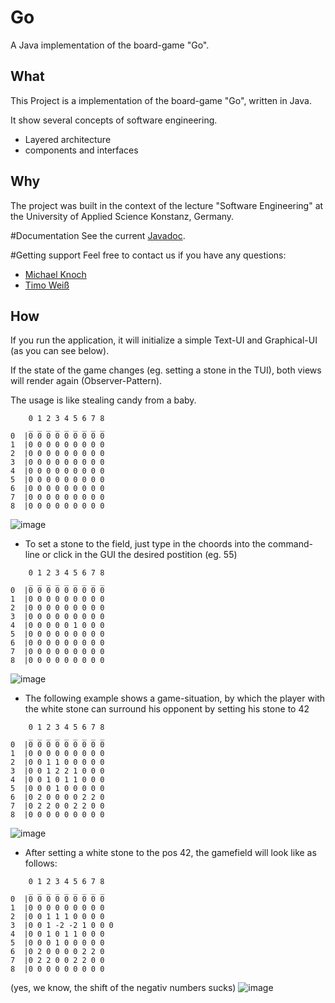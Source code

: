 # Go
A Java implementation of the board-game "Go".
## What
This Project is a implementation of the board-game "Go", written in Java.

It show several concepts of software engineering.

* Layered architecture
* components and interfaces


## Why
The project was built in the context of the lecture "Software Engineering" at the University of Applied Science Konstanz, Germany.

#Documentation
See the current [Javadoc](http://michaelknoch.de/sego/doc/).

#Getting support
Feel free to contact us if you have any questions:

* [Michael Knoch](https://twitter.com/Michael85069009)
* [Timo Weiß](https://twitter.com/Timo_Weiss)

## How
If you run the application, it will initialize a simple Text-UI and Graphical-UI (as you can see below).

If the state of the game changes (eg. setting a stone in the TUI), both views will render again (Observer-Pattern).

The usage is like stealing candy from a baby.



```
	0 1 2 3 4 5 6 7 8
	_ _ _ _ _ _ _ _ _
0  |0 0 0 0 0 0 0 0 0 
1  |0 0 0 0 0 0 0 0 0 
2  |0 0 0 0 0 0 0 0 0 
3  |0 0 0 0 0 0 0 0 0 
4  |0 0 0 0 0 0 0 0 0 
5  |0 0 0 0 0 0 0 0 0 
6  |0 0 0 0 0 0 0 0 0 
7  |0 0 0 0 0 0 0 0 0 
8  |0 0 0 0 0 0 0 0 0  

```

![image](http://timo-weiss.com/htwg.se.go/screens/screenGuiInit.png)

* To set a stone to the field, just type in the choords into the command-line or click in the GUI the desired postition (eg. 55)

```
	0 1 2 3 4 5 6 7 8
	_ _ _ _ _ _ _ _ _
0  |0 0 0 0 0 0 0 0 0 
1  |0 0 0 0 0 0 0 0 0 
2  |0 0 0 0 0 0 0 0 0 
3  |0 0 0 0 0 0 0 0 0 
4  |0 0 0 0 0 1 0 0 0 
5  |0 0 0 0 0 0 0 0 0 
6  |0 0 0 0 0 0 0 0 0 
7  |0 0 0 0 0 0 0 0 0 
8  |0 0 0 0 0 0 0 0 0  

```
![image](http://timo-weiss.com/htwg.se.go/screens/screenGui55.png)


* The following example shows a game-situation, by which the player with the white stone can surround his opponent by setting his stone to 42

```
    0 1 2 3 4 5 6 7 8
    _ _ _ _ _ _ _ _ _
0  |0 0 0 0 0 0 0 0 0 
1  |0 0 0 0 0 0 0 0 0 
2  |0 0 1 1 0 0 0 0 0 
3  |0 0 1 2 2 1 0 0 0 
4  |0 0 1 0 1 1 0 0 0 
5  |0 0 0 1 0 0 0 0 0 
6  |0 2 0 0 0 0 2 2 0 
7  |0 2 2 0 0 2 2 0 0 
8  |0 0 0 0 0 0 0 0 0 
```
![image](http://timo-weiss.com/htwg.se.go/screens/screenGameSituation.png)

* After setting a white stone to the pos 42, the gamefield will look like as follows:

```
    0 1 2 3 4 5 6 7 8
    _ _ _ _ _ _ _ _ _
0  |0 0 0 0 0 0 0 0 0 
1  |0 0 0 0 0 0 0 0 0 
2  |0 0 1 1 1 0 0 0 0 
3  |0 0 1 -2 -2 1 0 0 0 
4  |0 0 1 0 1 1 0 0 0 
5  |0 0 0 1 0 0 0 0 0 
6  |0 2 0 0 0 0 2 2 0 
7  |0 2 2 0 0 2 2 0 0 
8  |0 0 0 0 0 0 0 0 0
```
(yes, we know, the shift of the negativ numbers sucks)
![image](http://timo-weiss.com/htwg.se.go/screens/screenGameSituation2.png)